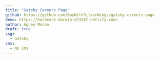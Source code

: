 ```yaml
---
title: "Gatsby Careers Page"
github: https://github.com/BoyWithSilverWings/gatsby-careers-page
demo: https://hardcore-darwin-d7328f.netlify.com/
author: Agney Menon
draft: true
ssg:
  - Gatsby
cms:
  - No Cms
---
```

